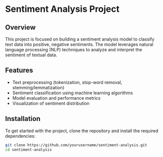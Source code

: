# Sentiment Analysis Project

## Overview
This project is focused on building a sentiment analysis model to classify text data into positive, negative sentiments. The model leverages natural language processing (NLP) techniques to analyze and interpret the sentiment of textual data.

## Features
- Text preprocessing (tokenization, stop-word removal, stemming/lemmatization)
- Sentiment classification using machine learning algorithms
- Model evaluation and performance metrics
- Visualization of sentiment distribution

## Installation
To get started with the project, clone the repository and install the required dependencies:

```bash
git clone https://github.com/yourusername/sentiment-analysis.git
cd sentiment-analysis
```

